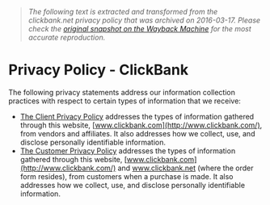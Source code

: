 > *The following text is extracted and transformed from the clickbank.net privacy policy that was archived on 2016-03-17. Please check the [original snapshot on the Wayback Machine](https://web.archive.org/web/20160317001408id_/https%3A//accounts.clickbank.com/privacy.html) for the most accurate reproduction.*

# Privacy Policy - ClickBank

The following privacy statements address our information collection practices with respect to certain types of information that we receive: 

  * [The Client Privacy Policy](https://web.archive.org/client_privacy.html) addresses the types of information gathered through this website, [www.clickbank.com](http://www.clickbank.com/), from vendors and affiliates. It also addresses how we collect, use, and disclose personally identifiable information. 
  * [The Customer Privacy Policy](https://web.archive.org/customer_privacy.html) addresses the types of information gathered through this website, [www.clickbank.com](http://www.clickbank.com/) and www.clickbank.net (where the order form resides), from customers when a purchase is made. It also addresses how we collect, use, and disclose personally identifiable information. 



[ ](https://privacy.truste.com/privacy-seal/Click-Sales,-Inc-/validation?rid=c17dfb32-02ec-404b-b206-4a6b8042b6f2 "TRUSTe online privacy certification")
